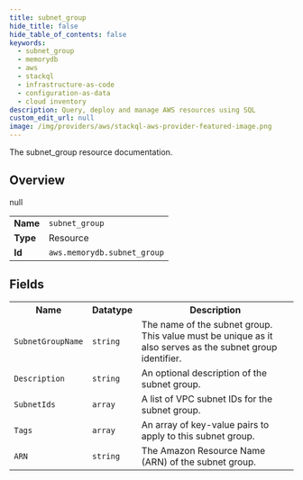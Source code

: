 ```yaml
---
title: subnet_group
hide_title: false
hide_table_of_contents: false
keywords:
  - subnet_group
  - memorydb
  - aws
  - stackql
  - infrastructure-as-code
  - configuration-as-data
  - cloud inventory
description: Query, deploy and manage AWS resources using SQL
custom_edit_url: null
image: /img/providers/aws/stackql-aws-provider-featured-image.png
---
```

The subnet_group resource documentation.

## Overview
<table><tbody>
<tr><td><b>Name</b></td><td><code>subnet_group</code></td></tr>
<tr><td><b>Type</b></td><td>Resource</td></tr>
null
<tr><td><b>Id</b></td><td><code>aws.memorydb.subnet_group</code></td></tr>
</tbody></table>

## Fields
<table><tbody>
<tr><th>Name</th><th>Datatype</th><th>Description</th></tr>
<tr><td><code>SubnetGroupName</code></td><td><code>string</code></td><td>The name of the subnet group. This value must be unique as it also serves as the subnet group identifier.</td></tr><tr><td><code>Description</code></td><td><code>string</code></td><td>An optional description of the subnet group.</td></tr><tr><td><code>SubnetIds</code></td><td><code>array</code></td><td>A list of VPC subnet IDs for the subnet group.</td></tr><tr><td><code>Tags</code></td><td><code>array</code></td><td>An array of key-value pairs to apply to this subnet group.</td></tr><tr><td><code>ARN</code></td><td><code>string</code></td><td>The Amazon Resource Name (ARN) of the subnet group.</td></tr>
</tbody></table>